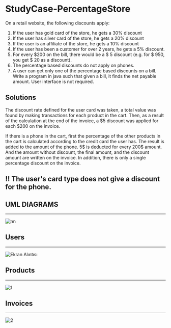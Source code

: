 # StudyCase-PercentageStore


On a retail website, the following discounts apply:
1.	If the user has gold card of the store, he gets a 30% discount
2.	If the user has silver card of the store, he gets a 20% discount
2. If the user is an affiliate of the store, he gets a 10% discount
3. If the user has been a customer for over 2 years, he gets a 5% discount. 
4. For every $200 on the bill, there would be a $ 5 discount (e.g. for $ 950, you get $ 20 as a discount).
5. The percentage based discounts do not apply on phones.
6. A user can get only one of the percentage based discounts on a bill.
Write a program in java such that given a bill, it finds the net payable amount. 
User interface is not required. 

## **Solutions**
The discount rate defined for the user card was taken, a total value was found by making transactions for each product in the cart. Then, as a result of the calculation at the end of the invoice, a $5 discount was applied for each $200 on the invoice.

If there is a phone in the cart, first the percentage of the other products in the cart is calculated according to the credit card the user has. The result is added to the amount of the phone. 5$ is deducted for every 200$ amount. And the amount without discount, the final amount, and the discount amount are written on the invoice.
In addition, there is only a single percentage discount on the invoice.

!! The user's card type does not give a discount for the phone. 
------------------------------------------------------------------

## **UML DIAGRAMS**
------------------------------------------------------------------
![nn](https://user-images.githubusercontent.com/79936070/144602198-2af4482a-f98d-4b62-b4b9-2844d8b8480f.PNG)

## **Users**
------------------------------------------------------------------
![Ekran Alıntısı](https://user-images.githubusercontent.com/79936070/144601929-0431faf8-3a4c-460e-af3e-179b98484887.PNG)

## **Products**
------------------------------------------------------------------
![1](https://user-images.githubusercontent.com/79936070/144601414-fff71682-17a9-4d88-a442-3d6c25bd1acd.PNG)

## **Invoices**
------------------------------------------------------------------
![2](https://user-images.githubusercontent.com/79936070/144602105-bb4299f9-39d1-402a-ab88-3150eb362a77.PNG)


